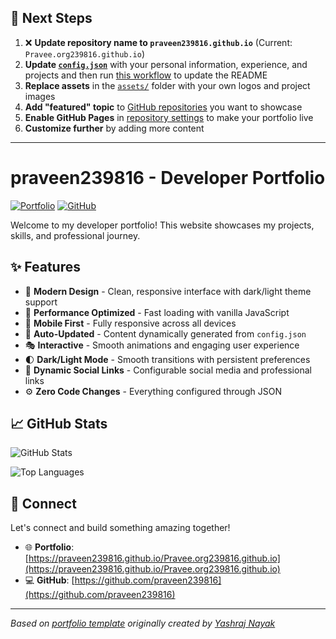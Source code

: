 ## 🚀 Next Steps

1. ❌ **Update repository name to `praveen239816.github.io`** (Current: `Pravee.org239816.github.io`)
2. **Update [`config.json`](https://github.com/praveen239816/Pravee.org239816.github.io/blob/main/config.json)** with your personal information, experience, and projects and then run [this workflow](https://github.com/praveen239816/Pravee.org239816.github.io/actions/workflows/update-readme.yml) to update the README
3. **Replace assets** in the [`assets/`](https://github.com/praveen239816/Pravee.org239816.github.io/tree/main/assets/) folder with your own logos and project images
4. **Add "featured" topic** to [GitHub repositories](https://github.com/praveen239816?tab=repositories) you want to showcase
5. **Enable GitHub Pages** in [repository settings](https://github.com/praveen239816/Pravee.org239816.github.io/settings/pages) to make your portfolio live
6. **Customize further** by adding more content

---

# praveen239816 - Developer Portfolio

<div align="left">
  
[![Portfolio](https://img.shields.io/badge/🌐_Visit_Portfolio-Live-brightgreen?style=for-the-badge)](https://praveen239816.github.io/Pravee.org239816.github.io)
[![GitHub](https://img.shields.io/badge/GitHub-Profile-181717?style=for-the-badge&logo=github)](https://github.com/praveen239816)

</div>

Welcome to my developer portfolio! This website showcases my projects, skills, and professional journey.

## ✨ Features

- 🎨 **Modern Design** - Clean, responsive interface with dark/light theme support
- 🚀 **Performance Optimized** - Fast loading with vanilla JavaScript
- 📱 **Mobile First** - Fully responsive across all devices
- 🔄 **Auto-Updated** - Content dynamically generated from `config.json`
- 🎭 **Interactive** - Smooth animations and engaging user experience
- 🌓 **Dark/Light Mode** - Smooth transitions with persistent preferences
- 🔗 **Dynamic Social Links** - Configurable social media and professional links
- ⚙️ **Zero Code Changes** - Everything configured through JSON

## 📈 GitHub Stats

<div align="left">

![GitHub Stats](https://github-readme-stats.vercel.app/api?username=praveen239816&theme=dark&hide_border=true&include_all_commits=true&count_private=true)

![Top Languages](https://github-readme-stats.vercel.app/api/top-langs/?username=praveen239816&theme=dark&hide_border=true&include_all_commits=true&count_private=true&layout=compact)

</div>

## 🤝 Connect

Let's connect and build something amazing together!

- 🌐 **Portfolio**: [https://praveen239816.github.io/Pravee.org239816.github.io](https://praveen239816.github.io/Pravee.org239816.github.io)
- 💻 **GitHub**: [https://github.com/praveen239816](https://github.com/praveen239816)

---

*Based on [portfolio template](https://github.com/yashrajnayak/developer-portfolio) originally created by [Yashraj Nayak](https://github.com/yashrajnayak)*